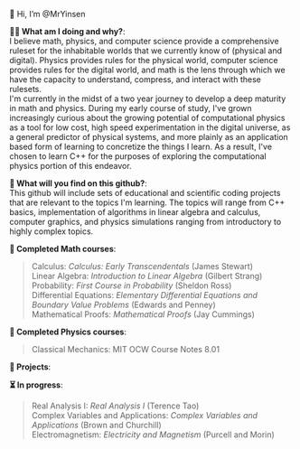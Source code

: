 👋 Hi, I’m @MrYinsen  
  
**🤷‍♂️ What am I doing and why?**:  
I believe math, physics, and computer science provide a comprehensive ruleset for the inhabitable worlds that we currently know of (physical and digital). Physics provides rules for the physical world, computer science provides rules for the digital world, and math is the lens through which we have the capacity to understand, compress, and interact with these rulesets.  
I'm currently in the midst of a two year journey to develop a deep maturity in math and physics. During my early course of study, I've grown increasingly curious about the growing potential of computational physics as a tool for low cost, high speed experimentation in the digital universe, as a general predictor of physical systems, and more plainly as an application based form of learning to concretize the things I learn. As a result, I've chosen to learn C++ for the purposes of exploring the computational physics portion of this endeavor.  
  
**👀 What will you find on this github?**:  
This github will include sets of educational and scientific coding projects that are relevant to the topics I'm learning. The topics will range from C++ basics, implementation of algorithms in linear algebra and calculus, computer graphics, and physics simulations ranging from introductory to highly complex topics. 
  
**🧮 Completed Math courses**:  
> Calculus: *Calculus: Early Transcendentals* (James Stewart)     
> Linear Algebra: *Introduction to Linear Algebra* (Gilbert Strang)  
> Probability: *First Course in Probability* (Sheldon Ross)    
> Differential Equations: *Elementary Differential Equations and Boundary Value Problems* (Edwards and Penney)  
> Mathematical Proofs: *Mathematical Proofs* (Jay Cummings)    

**🌠 Completed Physics courses**:  
> Classical Mechanics: MIT OCW Course Notes 8.01   
  
**🚧 Projects**:
  
**⏳ In progress**:  
> Real Analysis I: *Real Analysis I* (Terence Tao)    
> Complex Variables and Applications: *Complex Variables and Applications* (Brown and Churchill)   
> Electromagnetism: *Electricity and Magnetism* (Purcell and Morin)  

<!---
MrYinsen/MrYinsen is a ✨ special ✨ repository because its `README.md` (this file) appears on your GitHub profile.
You can click the Preview link to take a look at your changes.
--->
